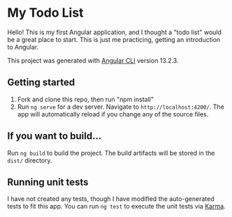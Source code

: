 # My Todo List

Hello! This is my first Angular application, and I thought a "todo list" would be a great place to start. This is just me practicing, getting an introduction to Angular.

This project was generated with [Angular CLI](https://github.com/angular/angular-cli) version 13.2.3.

## Getting started

1. Fork and clone this repo, then run "npm install" 
2. Run `ng serve` for a dev server. Navigate to `http://localhost:4200/`. The app will automatically reload if you change any of the source files.

## If you want to build...

Run `ng build` to build the project. The build artifacts will be stored in the `dist/` directory.

## Running unit tests

I have not created any tests, though I have modified the auto-generated tests to fit this app. You can run `ng test` to execute the unit tests via [Karma](https://karma-runner.github.io).

